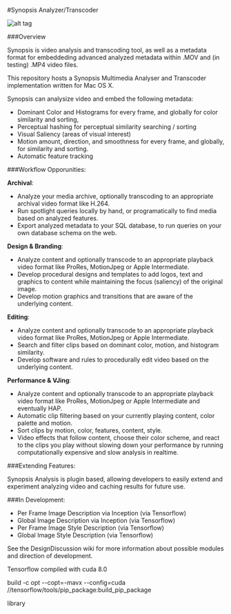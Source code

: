 
#Synopsis Analyzer/Transcoder

![alt tag](https://dl.dropboxusercontent.com/u/42612525/SynopsisRTF/MainUI.png)


###Overview

Synopsis is video analysis and transcoding tool, as well as a metadata format for embeddeding advanced analyzed metadata within .MOV and (in testing) .MP4 video files. 

This repository hosts a Synopsis Multimedia Analyser and Transcoder implementation written for Mac OS X.

Synopsis can analysize video and embed the following metadata:

* Dominant Color and Histograms for every frame, and globally for color similarity and sorting,
* Perceptual hashing for perceptual similarity searching / sorting
* Visual Saliency (areas of visual interest)
* Motion amount, direction, and smoothness for every frame, and globally, for similarity and sorting.
* Automatic feature tracking 

###Workflow Opporunities:

**Archival**: 
* Analyze your media archive, optionally transcoding to an appropriate archival video format like H.264.
* Run spotlight queries locally by hand, or programatically to find media based on analyzed features.
* Export analyzed metadata to your SQL database, to run queries on your own database schema on the web.

**Design & Branding**:
* Analyze content and optionally transcode to an appropriate playback video format like ProRes, MotionJpeg or Apple Intermediate.
* Develop procedural designs and templates to add logos, text and graphics to content while maintaining the focus (saliency) of the original image.
* Develop motion graphics and transitions that are aware of the underlying content.

**Editing**:
* Analyze content and optionally transcode to an appropriate playback video format like ProRes, MotionJpeg or Apple Intermediate.
* Search and filter clips based on dominant color, motion, and histogram similarity.
* Develop software and rules to procedurally edit video based on the underlying content.

**Performance & VJing**:
* Analyze content and optionally transcode to an appropriate playback video format like ProRes, MotionJpeg or Apple Intermediate and eventually HAP.
* Automatic clip filtering based on your currently playing content, color palette and motion.
* Sort clips by motion, color, features, content, style.
* Video effects that follow content, choose their color scheme, and react to the clips you play without slowing down your performance by running computationally expensive and slow analysis in realtime.

###Extending Features:

Synopsis Analysis is plugin based, allowing developers to easily extend and experiment analyzing video and caching results for future use.

###In Development:

* Per Frame Image Description via Inception (via Tensorflow)
* Global Image Description via Inception (via Tensorflow)
* Per Frame Image Style Description (via Tensorflow)
* Global Image Style Description (via Tensorflow)

See the DesignDiscussion wiki for more information about possible modules and direction of development.


Tensorflow compiled with cuda 8.0 

build -c opt --copt=-mavx --config=cuda //tensorflow/tools/pip_package:build_pip_package

library 
